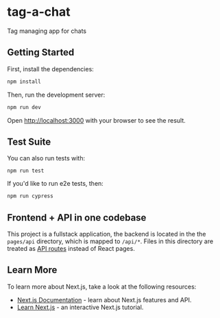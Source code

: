 # tag-a-chat

Tag managing app for chats

## Getting Started

First, install the dependencies:

```bash
npm install
```

Then, run the development server:

```bash
npm run dev
```

Open [http://localhost:3000](http://localhost:3000) with your browser to see the result.

## Test Suite

You can also run tests with:

```
npm run test
```

If you'd like to run e2e tests, then:

```bash
npm run cypress
```

## Frontend + API in one codebase

This project is a fullstack application, the backend is located in the the `pages/api` directory, which is mapped to `/api/*`. Files in this directory are treated as [API routes](https://nextjs.org/docs/api-routes/introduction) instead of React pages.

## Learn More

To learn more about Next.js, take a look at the following resources:

- [Next.js Documentation](https://nextjs.org/docs) - learn about Next.js features and API.
- [Learn Next.js](https://nextjs.org/learn) - an interactive Next.js tutorial.
